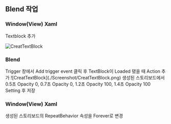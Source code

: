 <h2>Blend 작업</h2>
<h3>Window(View) Xaml</h3>
<pr>Textblock 추가</pr>

![CreatTextBlock](./Screenshot/CreatTextBlock.png)

<pr></pr>
<h3>Blend</h3>
<pr>Trigger 창에서 Add trigger event 클릭 후 TextBlock이 Loaded 됐을 때 Action 추가</pr>
![CreatTextBlock](./Screenshot/CreatTextBlock.png)
<pr></pr>
<pr>생성된 스토리보드에서 0.5초 Opacity 0, 0.7초 Opacity 0, 1.2초 Opacity 100, 1.4초 Opacity 100 Setting 후 저장</pr>

<pr></pr>
<h3>Window(View) Xaml</h3>
<pr>생성된 스토리보드의 RepeatBehavior 속성을 Forever로 변경
